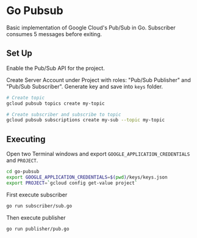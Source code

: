 # Go Pubsub

Basic implementation of Google Cloud's Pub/Sub in Go. Subscriber consumes 5 messages before exiting.

## Set Up

Enable the Pub/Sub API for the project.

Create Server Account under Project with roles: "Pub/Sub Publisher" and "Pub/Sub Subscriber". Generate key and save into `keys` folder.

```sh
# Create topic
gcloud pubsub topics create my-topic

# Create subscriber and subscribe to topic
gcloud pubsub subscriptions create my-sub --topic my-topic
```

## Executing

Open two Terminal windows and export `GOOGLE_APPLICATION_CREDENTIALS` and `PROJECT`.

```sh
cd go-pubsub
export GOOGLE_APPLICATION_CREDENTIALS=$(pwd)/keys/keys.json
export PROJECT=`gcloud config get-value project`
```

First execute subscriber

```sh
go run subscriber/sub.go

```

Then execute publisher

```sh
go run publisher/pub.go

```
